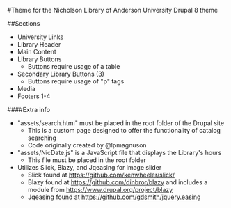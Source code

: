 #Theme for the Nicholson Library of Anderson University
Drupal 8 theme

##Sections
* University Links
* Library Header
* Main Content
* Library Buttons
  * Buttons require usage of a table
* Secondary Library Buttons (3)
  * Buttons require usage of "p" tags
* Media
* Footers 1-4

####Extra info
* "assets/search.html" must be placed in the root folder of the Drupal site
  * This is a custom page designed to offer the functionality of catalog searching
  * Code originally created by @lpmagnuson
* "assets/NicDate.js" is a JavaScript file that displays the Library's hours
  * This file must be placed in the root folder
* Utilizes Slick, Blazy, and Jqeasing for image slider
  * Slick found at <https://github.com/kenwheeler/slick/>
  * Blazy found at <https://github.com/dinbror/blazy> and includes a module from <https://www.drupal.org/project/blazy>
  * Jqeasing found at <https://github.com/gdsmith/jquery.easing>